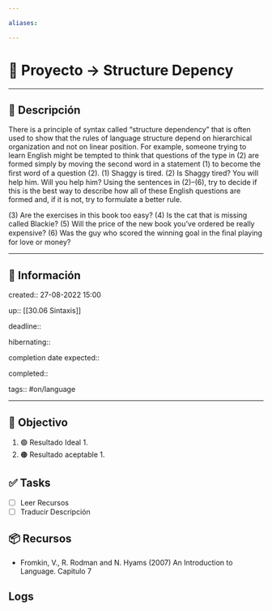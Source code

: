 ```yaml
---

aliases: 

---
```


# 🚀 Proyecto -> Structure Depency

___

## 🧾 Descripción

There is a principle of syntax called “structure dependency” that is often used to
show that the rules of language structure depend on hierarchical organization
and not on linear position. For example, someone trying to learn English might
be tempted to think that questions of the type in (2) are formed simply by
moving the second word in a statement (1) to become the ﬁrst word of a
question (2).
(1) Shaggy is tired. (2) Is Shaggy tired?
You will help him. Will you help him?
Using the sentences in (2)–(6), try to decide if this is the best way to describe
how all of these English questions are formed and, if it is not, try to formulate
a better rule.

(3) Are the exercises in this book too easy?
(4) Is the cat that is missing called Blackie?
(5) Will the price of the new book you’ve ordered be really expensive?
(6) Was the guy who scored the winning goal in the ﬁnal playing for love
or money?

---

## 📢 Información

created::  27-08-2022 15:00

up:: [[30.06 Sintaxis]]

deadline::

hibernating::

completion date expected::

completed::

tags:: #on/language 

___

## 🎯 Objectivo

1. 🟢 Resultado Ideal
	1.
2. 🟠 Resultado aceptable
	1.

## ✅ Tasks
- [ ] Leer Recursos
- [ ] Traducir Descripción

## 📦 Recursos
- Fromkin, V., R. Rodman and N. Hyams (2007) An Introduction to Language. Capitulo 7

## Logs
